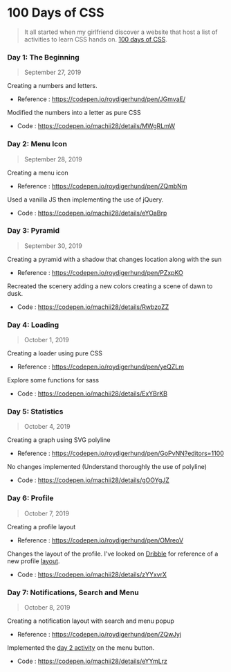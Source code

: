# 100 Days of CSS

> It all started when my girlfriend discover a website that host a list of activities to learn CSS hands on. [100 days of CSS](http://100dayscss.com).

### Day 1: The Beginning
> September 27, 2019

Creating a numbers and letters.

* Reference : https://codepen.io/roydigerhund/pen/JGmvaE/

Modified the numbers into a letter as pure CSS

* Code : https://codepen.io/machii28/details/MWgRLmW

### Day 2: Menu Icon
> September 28, 2019

Creating a menu icon

* Reference : https://codepen.io/roydigerhund/pen/ZQmbNm

Used a vanilla JS then implementing the use of jQuery.

* Code : https://codepen.io/machii28/details/eYOaBrp

### Day 3: Pyramid
> September 30, 2019

Creating a pyramid with a shadow that changes location along with the sun

* Reference : https://codepen.io/roydigerhund/pen/PZxpKO

Recreated the scenery adding a new colors creating a scene of dawn to dusk.

* Code : https://codepen.io/machii28/details/RwbzoZZ

### Day 4: Loading
> October 1, 2019

Creating a loader using pure CSS

* Reference : https://codepen.io/roydigerhund/pen/yeQZLm

Explore some functions for sass

* Code : https://codepen.io/machii28/details/ExYBrKB

### Day 5: Statistics
> October 4, 2019

Creating a graph using SVG polyline

* Reference : https://codepen.io/roydigerhund/pen/GoPvNN?editors=1100

No changes implemented (Understand thoroughly the use of polyline)

* Code : https://codepen.io/machii28/details/gOOYgJZ

### Day 6: Profile
> October 7, 2019

Creating a profile layout

* Reference : https://codepen.io/roydigerhund/pen/OMreoV

Changes the layout of the profile. I've looked on [Dribble](https://dribbble.com) for reference of a new profile [layout](https://dribbble.com/shots/2595904-Profiles-Snow-UI-Kit-Preview/attachments/517083).

* Code : https://codepen.io/machii28/details/zYYxvrX

### Day 7: Notifications, Search and Menu
> October 8, 2019

Creating a notification layout with search and menu popup

* Reference : https://codepen.io/roydigerhund/pen/ZQwJyj

Implemented the [day 2 activity](https://codepen.io/machii28/pen/eYOaBrp) on the menu button.

* Code : https://codepen.io/machii28/details/eYYmLrz